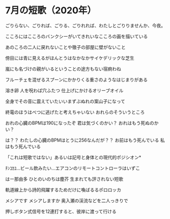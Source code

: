 # 7月の短歌（2020年）

ごりらない、ごりれば、ごりる、ごりれれば、わたしとごりりませんか、今夜。

こころにはこころのバンクシーがいてきれいなこころの画を描いている

あのころの二人に戻れないことや徹子の部屋に壁がないこと

傍目には青に見えるがほんとうはなかなかサイケデリックな芝生

嵐にも名づけの親がいるということの途方もない宿痾わね

フルーチェを混ぜるスプーンにかかりくる重さのようなはじまりがある

溶き卵 人を呪わば穴ふたつ 仕上げにかけるオリーブオイル

全身でその音に震えていたいいまずぶぬれの案山子になって

終電のほうはべつに逃げたと考えちゃいない おれらのそういうところ

おれの心臓のBPMは190になったぞ 君は気づくのかい？ おれはもう死ぬのかい？

は？？ わたしの心臓のBPMはとうに256なんだが？？ お前はもう死んでいる 私はもう死んでいる

「これは短歌ではない」あるいは記号と身体との現代的ポジシオン\*

ﾁﾝｺｶﾕ…ビール飲みたい…エアコンのリモートコントローラはいずこ

はー那由多 ひとのいのちは塵芥 生まれても評されない短歌

軌道線上から詩的飛躍するためだけに喚ばるるポロロッカ

メシアです メシアしますか 奥入瀬の渓流などを二人っきりで

押しボタン式信号を12連打すると、彼岸に渡って行ける

